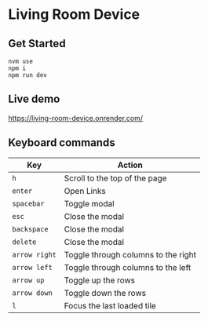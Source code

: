 # Living Room Device

## Get Started
```
nvm use
npm i
npm run dev
```

## Live demo

https://living-room-device.onrender.com/

## Keyboard commands

| Key                | Action                                |
|--------------------|---------------------------------------|
| `h`                | Scroll to the top of the page         |
| `enter`            | Open Links                            |
| `spacebar`         | Toggle modal                          |
| `esc`              | Close the modal                       |
| `backspace`        | Close the modal                       |
| `delete`           | Close the modal                       |
| `arrow right`      | Toggle through columns to the right   |
| `arrow left`       | Toggle through columns to the left    |
| `arrow up`         | Toggle up the rows                    |
| `arrow down`       | Toggle down the rows                  |
| `l`                | Focus the last loaded tile            |
